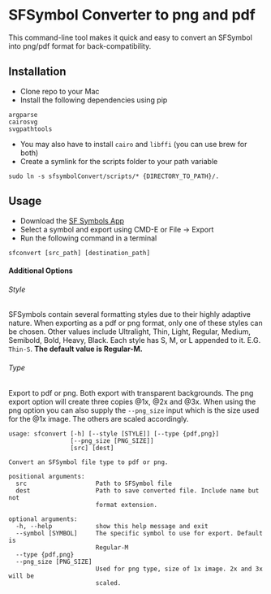 # SFSymbol Converter to png and pdf
This command-line tool makes it quick and easy to convert an SFSymbol into png/pdf format for back-compatibility.

## Installation
- Clone repo to your Mac
- Install the following dependencies using pip
```
argparse
cairosvg
svgpathtools
```
- You may also have to install `cairo` and `libffi` (you can use brew for both)
- Create a symlink for the scripts folder to your path variable
```
sudo ln -s sfsymbolConvert/scripts/* {DIRECTORY_TO_PATH}/.
```

## Usage
- Download the [SF Symbols App](https://developer.apple.com/sf-symbols/)
- Select a symbol and export using CMD-E or File -> Export
- Run the following command in a terminal
```
sfconvert [src_path] [destination_path] 
```

#### Additional Options
###### Style
SFSymbols contain several formatting styles due to their highly adaptive nature. When exporting as a pdf or png format, only one of these styles can be chosen. Other values include Ultralight, Thin, Light, Regular, Medium, Semibold, Bold, Heavy, Black. Each style has S, M, or L appended to it. E.G. `Thin-S`. **The default value is Regular-M.**

###### Type
Export to pdf or png. Both export with transparent backgrounds. The png export option will create three copies @1x, @2x and @3x. When using the png option you can also supply the `--png_size` input which is the size used for the @1x image. The others are scaled accordingly.
 
```
usage: sfconvert [-h] [--style [STYLE]] [--type {pdf,png}]
                 [--png_size [PNG_SIZE]]
                 [src] [dest]

Convert an SFSymbol file type to pdf or png.

positional arguments:
  src                   Path to SFSymbol file
  dest                  Path to save converted file. Include name but not
                        format extension.

optional arguments:
  -h, --help            show this help message and exit
  --symbol [SYMBOL]     The specific symbol to use for export. Default is
                        Regular-M
  --type {pdf,png}
  --png_size [PNG_SIZE]
                        Used for png type, size of 1x image. 2x and 3x will be
                        scaled.
```

